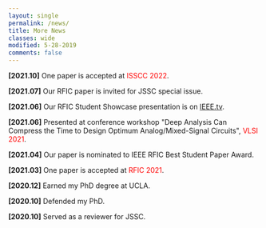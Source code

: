 ```yaml
---
layout: single
permalink: /news/
title: More News
classes: wide
modified: 5-28-2019
comments: false
---
```

**[2021.10]** One paper is accepted at <span style="color:red">ISSCC 2022</span>.

**[2021.07]** Our RFIC paper is invited for JSSC special issue.

**[2021.06]** Our RFIC Student Showcase presentation is on [IEEE.tv](https://ieeetv.ieee.org/channels/mtts/kejian-shi-rfic-student-showcase-ims-2021).

**[2021.06]** Presented at conference workshop "Deep Analysis Can Compress the Time to Design Optimum Analog/Mixed-Signal Circuits", <span style="color:red">VLSI 2021</span>.

**[2021.04]** Our paper is nominated to IEEE RFIC Best Student Paper Award. 

**[2021.03]** One paper is accepted at <span style="color:red">RFIC 2021</span>. 

**[2020.12]** Earned my PhD degree at UCLA.

**[2020.10]** Defended my PhD.

**[2020.10]** Served as a reviewer for JSSC.

